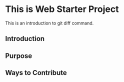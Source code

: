 # This is Web Starter Project
This is an introduction to git diff command.

## Introduction

## Purpose

## Ways to Contribute 